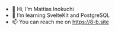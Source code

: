 - 👋 Hi, I’m Mattias Inokuchi
- 👀 I’m learning SvelteKit and PostgreSQL
- 📫 You can reach me on https://8-b.site

<!---
mattiasinokuchi/mattiasinokuchi is a ✨ special ✨ repository because its `README.md` (this file) appears on your GitHub profile.
You can click the Preview link to take a look at your changes.
--->

